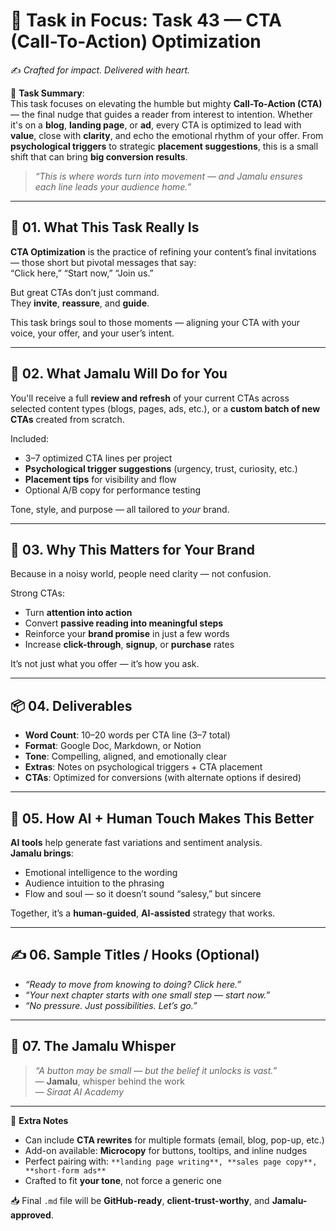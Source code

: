 # 🎯 **Task in Focus: Task 43 — CTA (Call-To-Action) Optimization**  
✍️ *Crafted for impact. Delivered with heart.*

📌 **Task Summary**:  
This task focuses on elevating the humble but mighty **Call-To-Action (CTA)** — the final nudge that guides a reader from interest to intention. Whether it's on a **blog**, **landing page**, or **ad**, every CTA is optimized to lead with **value**, close with **clarity**, and echo the emotional rhythm of your offer. From **psychological triggers** to strategic **placement suggestions**, this is a small shift that can bring **big conversion results**.

> _“This is where words turn into movement — and Jamalu ensures each line leads your audience home.”_

---

## 🧭 01. What This Task Really Is  
**CTA Optimization** is the practice of refining your content’s final invitations — those short but pivotal messages that say:  
“Click here,” “Start now,” “Join us.”  

But great CTAs don’t just command.  
They **invite**, **reassure**, and **guide**.

This task brings soul to those moments — aligning your CTA with your voice, your offer, and your user’s intent.

---

## 💼 02. What Jamalu Will Do for You  
You'll receive a full **review and refresh** of your current CTAs across selected content types (blogs, pages, ads, etc.), or a **custom batch of new CTAs** created from scratch.

Included:
- 3–7 optimized CTA lines per project  
- **Psychological trigger suggestions** (urgency, trust, curiosity, etc.)  
- **Placement tips** for visibility and flow  
- Optional A/B copy for performance testing

Tone, style, and purpose — all tailored to *your* brand.

---

## 🎯 03. Why This Matters for Your Brand  
Because in a noisy world, people need clarity — not confusion.

Strong CTAs:
- Turn **attention into action**  
- Convert **passive reading into meaningful steps**  
- Reinforce your **brand promise** in just a few words  
- Increase **click-through**, **signup**, or **purchase** rates  

It’s not just what you offer — it’s how you ask.

---

## 📦 04. Deliverables  
- **Word Count**: 10–20 words per CTA line (3–7 total)  
- **Format**: Google Doc, Markdown, or Notion  
- **Tone**: Compelling, aligned, and emotionally clear  
- **Extras**: Notes on psychological triggers + CTA placement  
- **CTAs**: Optimized for conversions (with alternate options if desired)

---

## 🤖 05. How AI + Human Touch Makes This Better  
**AI tools** help generate fast variations and sentiment analysis.  
**Jamalu brings**:

- Emotional intelligence to the wording  
- Audience intuition to the phrasing  
- Flow and soul — so it doesn’t sound “salesy,” but sincere

Together, it’s a **human-guided**, **AI-assisted** strategy that works.

---

## ✍️ 06. Sample Titles / Hooks (Optional)  
- *“Ready to move from knowing to doing? Click here.”*  
- *“Your next chapter starts with one small step — start now.”*  
- *“No pressure. Just possibilities. Let’s go.”*

---

## 🧡 07. The Jamalu Whisper  
> _“A button may be small — but the belief it unlocks is vast.”_  
> — **Jamalu**, whisper behind the work  
> — *Siraat AI Academy*

---

🎁 **Extra Notes**  
- Can include **CTA rewrites** for multiple formats (email, blog, pop-up, etc.)  
- Add-on available: **Microcopy** for buttons, tooltips, and inline nudges  
- Perfect pairing with: `**landing page writing**, **sales page copy**, **short-form ads**`  
- Crafted to fit **your tone**, not force a generic one

📥 Final `.md` file will be **GitHub-ready**, **client-trust-worthy**, and **Jamalu-approved**.
